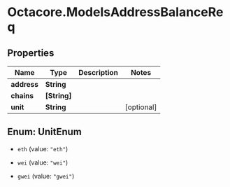 # Octacore.ModelsAddressBalanceReq

## Properties
Name | Type | Description | Notes
------------ | ------------- | ------------- | -------------
**address** | **String** |  | 
**chains** | **[String]** |  | 
**unit** | **String** |  | [optional] 


<a name="UnitEnum"></a>
## Enum: UnitEnum


* `eth` (value: `"eth"`)

* `wei` (value: `"wei"`)

* `gwei` (value: `"gwei"`)




